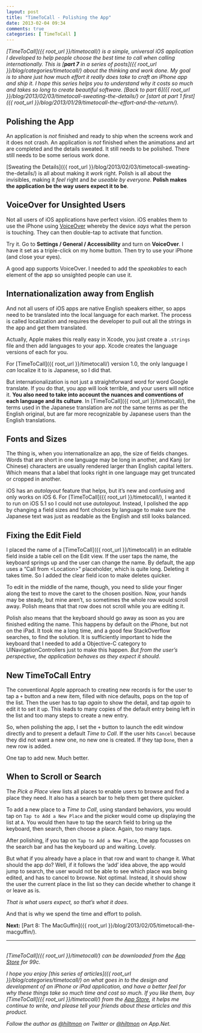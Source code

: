```yaml
---
layout: post
title: "TimeToCall - Polishing the App"
date: 2013-02-04 09:34
comments: true
categories: [ TimeToCall ]
---
```


*[TimeToCall]({{ root_url }}/timetocall/) is a simple, universal iOS application I developed to help people choose the best time to call when calling internationally. This is [**part 7** in a series of posts]({{ root_url }}/blog/categories/timetocall/) about the thinking and work done. My goal is to share just how much effort it really does take to craft an iPhone app and ship it. I hope this series helps you to understand why it costs so much and takes so long to create beautiful software. [Back to part 6]({{ root_url }}/blog/2013/02/03/timetocall-sweating-the-details/) or [start at part 1 first]({{ root_url }}/blog/2013/01/29/timetocall-the-effort-and-the-return/).*

## Polishing the App

An application is *not* finished and ready to ship when the screens work and it does not crash. An application is *not* finished when the animations and art are completed and the details sweated. It still needs to be polished. There still needs to be some serious work done.

[Sweating the Details]({{ root_url }}/blog/2013/02/03/timetocall-sweating-the-details/) is all about making it *work* right. Polish is all about the invisibles, making it *feel* right and *be useable by everyone*. **Polish makes the application be the way users expect it to be**.

## VoiceOver for Unsighted Users

Not all users of iOS applications have perfect vision. iOS enables them to use the iPhone using [VoiceOver](http://www.apple.com/accessibility/voiceover/) whereby the device *says* what the person is touching. They can then double-tap to activate that function.

Try it. Go to **Settings / General / Accessibility** and turn on **VoiceOver**. I have it set as a triple-click on my home button. Then try to use your iPhone (and close your eyes).

A good app supports VoiceOver. I needed to add the *speakables* to each element of the app so unsighted people can use it.

## Internationalization away from English

And not all users of iOS apps are native English speakers either, so apps need to be translated into the local language for each market. The process is called localization and requires the developer to pull out all the strings in the app and get them translated.

Actually, Apple makes this really easy in Xcode, you just create a `.strings` file and then add languages to your app. Xcode creates the language versions of each for you.

For [TimeToCall]({{ root_url }}/timetocall/) version 1.0, the only language I *can* localize it to is Japanese, so I did that.

But internationalization is not just a straightforward word for word Google translate. If you do that, you app will look terrible, and your users will notice it. **You also need to take into account the nuances and conventions of each language and its culture**. In [TimeToCall]({{ root_url }}/timetocall/), the terms used in the Japanese translation are *not* the same terms as per the English original, but are far more recognizable by Japanese users than the English translations.

## Fonts and Sizes

The thing is, when you internationalize an app, the size of fields changes. Words that are short in one language may be long in another, and Kanji (or Chinese) characters are usually rendered larger than English capital letters. Which means that a label that looks right in one language may get truncated or cropped in another.

iOS has an *autolayout* feature that helps, but it’s new and confusing and only works on iOS 6. For [TimeToCall]({{ root_url }}/timetocall/), I wanted it to run on iOS 5.1 so I could not use *autolayout*. Instead, I polished the app by changing a field sizes and font choices by language to make sure the Japanese text was just as readable as the English and still looks balanced.

## Fixing the Edit Field

I placed the name of a [TimeToCall]({{ root_url }}/timetocall/) in an editable field inside a table cell on the Edit view. If the user taps the name, the keyboard springs up and the user can change the name. By default, the app uses a “Call from &lt;Location&gt;” placeholder, which is quite long. Deleting it takes time. So I added the clear field icon to make deletes quicker.

To edit in the middle of the name, though, you need to slide your finger along the text to move the caret to the chosen position. Now, your hands may be steady, but mine aren’t, so sometimes the whole row would scroll away. Polish means that that row does not scroll while you are editing it.

Polish also means that the keyboard should go away as soon as you are finished editing the name. This happens by default on the iPhone, but not on the iPad. It took me a long time, and a good few StackOverflow searches, to find the solution. It is sufficiently important to hide the keyboard that I needed to add a Objective-C category to UINavigationControllers just to make this happen. *But from the user’s perspective, the application behaves as they expect it should*.

## New TimeToCall Entry

The conventional Apple approach to creating new records is for the user to tap a `+` button and a new item, filled with nice defaults, pops on the top of the list. Then the user has to tap *again* to show the detail, and tap *again* to edit it to set it up. This leads to many copies of the default entry being left in the list and too many steps to create a new entry.

So, when polishing the app, I set the `+` button to launch the edit window directly and to present a default *Time to Call*. If the user hits `Cancel` because they did not want a new one, no new one is created. If they tap `Done`, then a new row is added.

One tap to add new. Much better.

## When to Scroll or Search

The *Pick a Place* view lists all places to enable users to browse and find a place they need. It also has a search bar to help them get there quicker.

To add a new place to a *Time to Call*, using standard behaviors, you would tap on `Tap to Add a New Place` and the picker would come up displaying the list at `A`. You would then have to tap the search field to bring up the keyboard, then search, then choose a place. Again, too many taps.

After polishing, if you tap on `Tap to Add a New Place`, the app focusses on the search bar and has the keyboard up and waiting. Lovely.

But what if you already have a place in that row and want to change it. What should the app do? Well, if it follows the ‘add’ idea above, the app would jump to search, the user would not be able to see which place was being edited, and has to cancel to browse. Not optimal. Instead, it should show the user the current place in the list so they can decide whether to change it or leave as is. 

*That is what users expect, so that’s what it does*.

And that is why we spend the time and effort to polish.

**Next:** [Part 8: The MacGuffin]({{ root_url }}/blog/2013/02/05/timetocall-the-macguffin/).

---
&nbsp;  
*[TimeToCall]({{ root_url }}/timetocall/) can be downloaded from the [App Store](https://itunes.apple.com/us/app/timetocall/id596429979?ls=1&mt=8) for 99c.*

*I hope you enjoy [this series of articles]({{ root_url }}/blog/categories/timetocall/) on what goes in to the design and development of an iPhone or iPad application, and have a better feel for why these things take so much time and cost so much. If you like them, buy [TimeToCall]({{ root_url }}/timetocall/) from the [App Store](https://itunes.apple.com/us/app/timetocall/id596429979?ls=1&mt=8), it helps me continue to write, and please tell your friends about these articles and this product.*

*Follow the author as [@hiltmon](https://twitter.com/hiltmon) on Twitter or [@hiltmon](http://alpha.app.net/hiltmon) on App.Net.*
